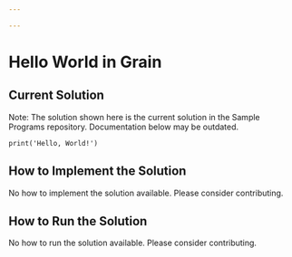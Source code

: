 ```yaml
---

---
```


# Hello World in Grain

## Current Solution

Note: The solution shown here is the current solution in the Sample Programs repository. Documentation below may be outdated.

```Grain
print('Hello, World!')

```

## How to Implement the Solution

No how to implement the solution available. Please consider contributing.

## How to Run the Solution

No how to run the solution available. Please consider contributing.